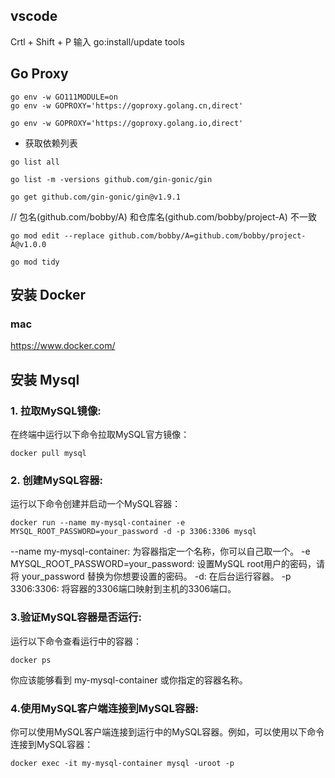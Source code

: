 
## vscode

Crtl + Shift + P
输入 go:install/update tools

## Go Proxy

```
go env -w GO111MODULE=on
go env -w GOPROXY='https://goproxy.golang.cn,direct'
```


```
go env -w GOPROXY='https://goproxy.golang.io,direct'
```

- 获取依赖列表

```
go list all
```

```
go list -m -versions github.com/gin-gonic/gin
```

```
go get github.com/gin-gonic/gin@v1.9.1
```


// 包名(github.com/bobby/A) 和仓库名(github.com/bobby/project-A) 不一致

```
go mod edit --replace github.com/bobby/A=github.com/bobby/project-A@v1.0.0
```


```
go mod tidy
```

## 安装 Docker

### mac

https://www.docker.com/


## 安装 Mysql


### 1. 拉取MySQL镜像:
在终端中运行以下命令拉取MySQL官方镜像：

```
docker pull mysql
```

### 2. 创建MySQL容器:
运行以下命令创建并启动一个MySQL容器：

```
docker run --name my-mysql-container -e MYSQL_ROOT_PASSWORD=your_password -d -p 3306:3306 mysql
```

--name my-mysql-container: 为容器指定一个名称，你可以自己取一个。
-e MYSQL_ROOT_PASSWORD=your_password: 设置MySQL root用户的密码，请将 your_password 替换为你想要设置的密码。
-d: 在后台运行容器。
-p 3306:3306: 将容器的3306端口映射到主机的3306端口。

### 3.验证MySQL容器是否运行:
运行以下命令查看运行中的容器：

```
docker ps
```

你应该能够看到 my-mysql-container 或你指定的容器名称。

### 4.使用MySQL客户端连接到MySQL容器:
你可以使用MySQL客户端连接到运行中的MySQL容器。例如，可以使用以下命令连接到MySQL容器：

```
docker exec -it my-mysql-container mysql -uroot -p
```